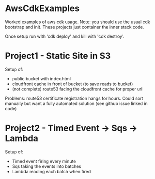 # AwsCdkExamples
Worked examples of aws cdk usage. Note: you should use the usual cdk bootstrap and init. These projects just container the inner stack code.

Once setup run with 'cdk deploy' and kill with 'cdk destroy'.

# Project1 - Static Site in S3

Setup of:
- public bucket with index.html
- cloudfront cache in front of bucket (to save reads to bucket)
- (not complete) route53 facing the cloudfront cache for proper url

Problems: route53 certificate registration hangs for hours. Could sort manually but want a fully automated solution (see github issue linked in code)

# Project2 - Timed Event -> Sqs -> Lambda

Setup of:
- Timed event firing every minute
- Sqs taking the events into batches
- Lambda reading each batch when fired
